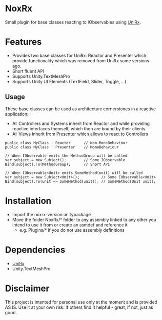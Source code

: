 # NoxRx
Small plugin for base classes reacting to IObservables using [UniRx](https://github.com/neuecc/UniRx).


# Features
* Provides two base classes for UniRx: Reactor and Presenter which provide functionality which was removed from UniRx some versions ago.
* Short fluent API
* Supports Unity.TextMeshPro
* Supports Unity UI Elements (TextField, Slider, Toggle, ...)

## Usage
These base classes can be used as architecture cornerstones in a reactive application:
* All Controllers and Systems inherit from Reactor and while providing reactive interfaces themself, which then are bound by their clients
* All Views inherit from Presenter which allows to react to Controllers

```
public class MyClass : Reactor		// Non-MonoBehaviour
public class MyClass : Presenter 	// MonoBehaviour

// When IObservable emits the MethodGroup will be called
var subject = new Subject(); 		// Some IObservable
Bind(subject).To(MethodGroup);		// Short API

// When IObservable<Unit> emits SomeMethod(unit) will be called
var subject = new Subject<Unit>(); 			// Some IObservable<Unit>
Bind(subject).To(unit => SomeMethod(unit));	// SomeMethod(Unit unit);
```

# Installation
* Import the noxrx-version.unitypackage
* Move the folder NoxRx/* folder to any assembly linked to any other you intend to use it from or create an asmdef and reference it
  * e.g. Plugins/* if you do not use assembly definitions

# Dependencies
* [UniRx](https://github.com/neuecc/UniRx)
* Unity.TextMeshPro

# Disclaimer
This project is intented for personal use only at the moment and is provided AS IS. Use it at your own risk.
If others find it helpful - great, if not, just as good.